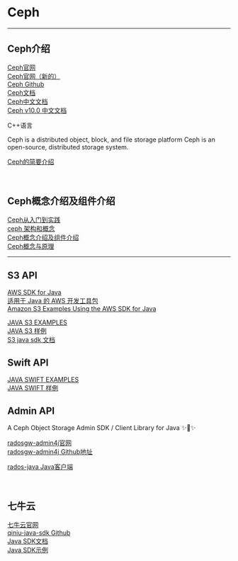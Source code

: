 # Ceph

---------------------------------------------------------------------------------------------------------------------------------------------------------

## Ceph介绍

[Ceph官网](https://ceph.io/en/)  
[Ceph官网（新的）](https://ceph.com/en/)  
[Ceph Github](https://github.com/ceph/ceph)  
[Ceph文档](https://docs.ceph.com/en/latest/)  
[Ceph中文文档](http://docs.ceph.org.cn/)  
[Ceph v10.0 中文文档](https://www.bookstack.cn/read/ceph-10-zh/cd0dcad3545db7c0.md)


C++语言

Ceph is a distributed object, block, and file storage platform
Ceph is an open-source, distributed storage system.




[Ceph的简要介绍](https://jimmysong.io/kubernetes-handbook/practice/ceph.html)  
[]()  
[]()  
[]()  


## Ceph概念介绍及组件介绍

[Ceph从入门到实践](https://www.cnblogs.com/hukey/category/1595069.html)  
[ceph 架构和概念](https://llussy.github.io/2019/08/17/ceph-architecture/)  
[Ceph概念介绍及组件介绍](https://m.yisu.com/zixun/15755.html)  
[Ceph概念与原理](https://www.jianshu.com/p/526ab528975f)  
[]()  




---------------------------------------------------------------------------------------------------------------------------------------------------------

## S3 API

[AWS SDK for Java](https://github.com/aws/aws-sdk-java)  
[适用于 Java 的 AWS 开发工具包](https://aws.amazon.com/cn/sdk-for-java/)  
[Amazon S3 Examples Using the AWS SDK for Java](https://docs.aws.amazon.com/sdk-for-java/v1/developer-guide/examples-s3.html)  

[JAVA S3 EXAMPLES](https://docs.ceph.com/en/latest/radosgw/s3/java/)  
[JAVA S3 样例](http://docs.ceph.org.cn/radosgw/s3/java/)  
[S3 java sdk 文档](https://www.capitalonline.net/uploads/soft/191227/Java%20SDK%E4%BD%BF%E7%94%A8%E6%89%8B%E5%86%8C.pdf)  




## Swift API

[JAVA SWIFT EXAMPLES](https://docs.ceph.com/en/mimic/radosgw/swift/java/)  
[JAVA SWIFT 样例](http://docs.ceph.org.cn/radosgw/swift/java/)  




## Admin API

A Ceph Object Storage Admin SDK / Client Library for Java ✨🍰✨

[radosgw-admin4j官网](https://twonote.github.io/radosgw-admin4j/)  
[radosgw-admin4j Github地址](https://github.com/twonote/radosgw-admin4j)  

[rados-java Java客户端](https://github.com/ceph/rados-java)  
[]()  
[]()  
[]()  




## 七牛云

[七牛云官网](https://www.qiniu.com/)  
[qiniu-java-sdk Github](https://github.com/qiniu/java-sdk)  
[Java SDK文档](https://developer.qiniu.com/kodo/1239/java)  
[Java SDK示例](https://github.com/qiniu/java-sdk/blob/master/examples)  



